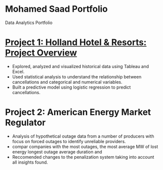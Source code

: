 # Mohamed Saad Portfolio
Data Analytics Portfolio

# [Project 1: Holland Hotel & Resorts: Project Overview](https://github.com/msaad00/Project-1-files.git)
* Explored, analyzed and visualized historical data using Tableau and Excel.
* Used statistical analysis to understand the relationship between cancellations and categorical and numerical variables.
* Built a predictive model using logistic regression to predict cancellations.

# Project 2: American Energy Market Regulator
* Analysis of hypothetical outage data from a number of producers with focus on forced outages to identify unreliable providers.
* compar companies with the most outages, the most average MW of lost energy  longest outage average duration and 
* Reccomended changes to the penalization system taking into account all insights found.
